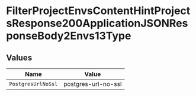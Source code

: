 # FilterProjectEnvsContentHintProjectsResponse200ApplicationJSONResponseBody2Envs13Type


## Values

| Name                | Value               |
| ------------------- | ------------------- |
| `PostgresUrlNoSsl`  | postgres-url-no-ssl |